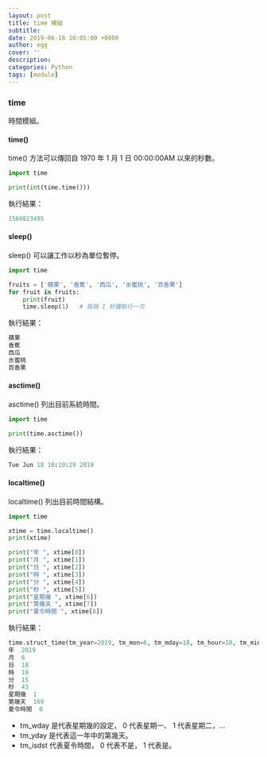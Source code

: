 ```yaml
---
layout: post
title: time 模組
subtitle:
date: 2019-06-18 10:05:00 +0800
author: egg
cover: ''
description:
categories: Python
tags: [module] 
---
```


### time
時間模組。

#### time()
time() 方法可以傳回自 1970 年 1 月 1 日 00:00:00AM 以來的秒數。

```python
import time

print(int(time.time()))
```
執行結果：
```python
1560823495
```

#### sleep()
sleep() 可以讓工作以秒為單位暫停。

```python
import time

fruits = ['蘋果', '香蕉', '西瓜', '水蜜桃', '百香果']
for fruit in fruits:
    print(fruit)
    time.sleep(1)   # 每隔 1 秒鐘執行一次
```   
執行結果：
```python
蘋果
香蕉
西瓜
水蜜桃
百香果
```


#### asctime()
asctime() 列出目前系統時間。

```python
import time

print(time.asctime())
```   
執行結果：
```python
Tue Jun 18 10:10:29 2019
```


#### localtime()
localtime() 列出目前時間結構。

```python
import time

xtime = time.localtime()
print(xtime)

print("年 ", xtime[0])
print("月 ", xtime[1])
print("日 ", xtime[2])
print("時 ", xtime[3])
print("分 ", xtime[4])
print("秒 ", xtime[5])
print("星期幾 ", xtime[6])
print("第幾天 ", xtime[7])
print("夏令時間 ", xtime[8])
```   
執行結果：
```python
time.struct_time(tm_year=2019, tm_mon=6, tm_mday=18, tm_hour=10, tm_min=15, tm_sec=43, tm_wday=1, tm_yday=169, tm_isdst=0)
年  2019
月  6
日  18
時  10
分  15
秒  43
星期幾  1
第幾天  169
夏令時間  0
```
- tm_wday 是代表星期幾的設定， 0 代表星期一、 1 代表星期二，...
- tm_yday 是代表這一年中的第幾天。
- tm_isdst 代表夏令時間， 0 代表不是， 1 代表是。



